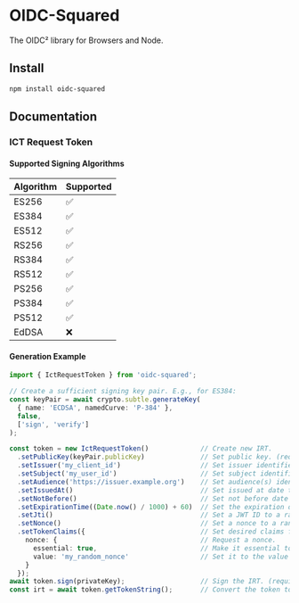 # OIDC-Squared

The OIDC² library for Browsers and Node.

## Install

```bash
npm install oidc-squared
```


## Documentation

### ICT Request Token

#### Supported Signing Algorithms

| Algorithm | Supported |
|-----------|-----------|
| ES256     | ✅         |
| ES384     | ✅         |
| ES512     | ✅         |
| RS256     | ✅         |
| RS384     | ✅         |
| RS512     | ✅         |
| PS256     | ✅         |
| PS384     | ✅         |
| PS512     | ✅         |
| EdDSA     | ❌         |

#### Generation Example

```typescript
import { IctRequestToken } from 'oidc-squared';

// Create a sufficient signing key pair. E.g., for ES384:
const keyPair = await crypto.subtle.generateKey(
  { name: 'ECDSA', namedCurve: 'P-384' },
  false,
  ['sign', 'verify']
);

const token = new IctRequestToken()             // Create new IRT.
  .setPublicKey(keyPair.publicKey)              // Set public key. (required)
  .setIssuer('my_client_id')                    // Set issuer identifier, e.g., your client ID. (required)
  .setSubject('my_user_id')                     // Set subject identifier, e.g., your user ID. (required)
  .setAudience('https://issuer.example.org')    // Set audience(s) identifier(s), e.g., your OpenID Provider's base URL. (required)
  .setIssuedAt()                                // Set issued at date to now (default) or provided timestamp. (required)
  .setNotBefore()                               // Set not before date to issued at (if already set) date, now (default), or provided timestamp. (optional)
  .setExpirationTime((Date.now() / 1000) + 60)  // Set the expiration date in 1 minute. (required)
  .setJti()                                     // Set a JWT ID to a random UUID (default) or provided string. (optional)
  .setNonce()                                   // Set a nonce to a random base64 string (default) or provided string. (optional)
  .setTokenClaims({                             // Set desired claims for ID Certification Token. (optional)
    nonce: {                                    // Request a nonce.
      essential: true,                          // Make it essential to get a nonce.
      value: 'my_random_nonce'                  // Set it to the value 'my_random_nonce'.
    }
  });
await token.sign(privateKey);                   // Sign the IRT. (required)
const irt = await token.getTokenString();       // Convert the token to JWT string.
```
